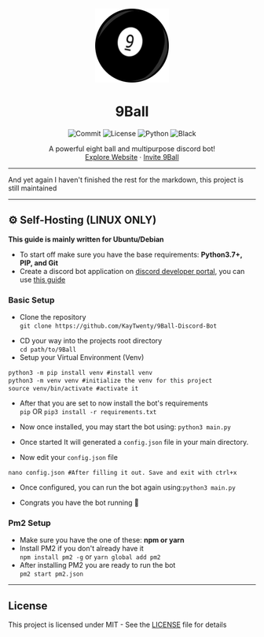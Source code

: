 <p align="center">
  <a href="https://sites.google.com/view/jesterbot">
    <img src="9ball.png" alt="Logo" width="150" height="150">
  </a>
  
  <h1 align="center">9Ball</h1>
  <p align="center">
  <img src="https://img.shields.io/github/last-commit/KayTwenty/9Ball-Discord-Bot?style=for-the-badge" alt="Commit"/>
  <img src="https://img.shields.io/github/license/KayTwenty/9Ball-Discord-Bot?style=for-the-badge" alt="License"/>
  <img src="https://img.shields.io/badge/python-3.7+-blue?style=for-the-badge" alt="Python"/>
  <img src="https://img.shields.io/badge/code%20style-black-black?style=for-the-badge" alt="Black" />
  </p>
  <p align="center">
    A powerful eight ball and multipurpose discord bot!
    <br />
    <a href="">Explore Website</a>
    ·
    <a href="">Invite 9Ball</a>
  </p>
</p>

___
And yet again I haven't finished the rest for the markdown, this project is still maintained
___

## ⚙ Self-Hosting (LINUX ONLY)
**This guide is mainly written for Ubuntu/Debian**
- To start off make sure you have the base requirements: **Python3.7+, PIP, and Git**
- Create a discord bot application on [discord developer portal](https://discord.com/developers/applications), you can use [this guide](https://discordpy.readthedocs.io/en/latest/discord.html)

### Basic Setup
* Clone the repository\
`git clone https://github.com/KayTwenty/9Ball-Discord-Bot`
- CD your way into the projects root directory\
`cd path/to/9Ball`
- Setup your Virtual Environment (Venv)

```shell
python3 -m pip install venv #install venv
python3 -m venv venv #initialize the venv for this project
source venv/bin/activate #activate it
```

* After that you are set to now install the bot's requirements\
`pip` OR `pip3 install -r requirements.txt`
- Now once installed, you may start the bot using: `python3 main.py`

* Once started It will generated a `config.json` file in your main directory.
- Now edit your `config.json` file
```shell
nano config.json #After filling it out. Save and exit with ctrl+x
```

* Once configured, you can run the bot again using:`python3 main.py`
- Congrats you have the bot running 🎉

### Pm2 Setup
- Make sure you have the one of these: **npm or yarn**
- Install PM2 if you don't already have it\
`npm install pm2 -g` or `yarn global add pm2`
- After installing PM2 you are ready to run the bot\
`pm2 start pm2.json`

___

## License
This project is licensed under MIT - See the [LICENSE](LICENSE) file for details
